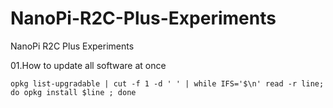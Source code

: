 # NanoPi-R2C-Plus-Experiments
NanoPi R2C Plus Experiments

01.How to update all software at once
```
opkg list-upgradable | cut -f 1 -d ' ' | while IFS='$\n' read -r line; do opkg install $line ; done
```
